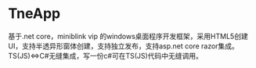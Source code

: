 # TneApp
基于.net core，miniblink vip 的windows桌面程序开发框架，采用HTML5创建UI，支持半透异形窗体创建，支持独立发布，支持asp.net core razor集成。TS(JS)&lt;=>C#无缝集成，写一份c#可在TS(JS)代码中无缝调用。
